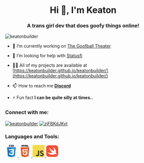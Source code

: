 <h1 align="center">Hi 👋, I'm Keaton</h1>
<h3 align="center">A trans girl dev that does goofy things online!</h3>

<p align="left"> <img src="https://komarev.com/ghpvc/?username=keatonbuilder&label=Profile%20views&color=0e75b6&style=flat" alt="keatonbuilder" /> </p>

- 🔭 I’m currently working on [The Goofball Theater](https://goofballtheater.github.io/goofball/)

- 🤝 I’m looking for help with [Statusfi](https://keatonbuilder.github.io/statusfi)

- 👨‍💻 All of my projects are available at [https://keatonbuilder.github.io/keatonbuilder/](https://keatonbuilder.github.io/keatonbuilder/)

- 📫 How to reach me **[Discord](https://discord.gg/zjFBKdJKvt)**

- ⚡ Fun fact **I can be quite silly at times..**

<h3 align="left">Connect with me:</h3>
<p align="left">
<a href="https://twitter.com/keatonbuilder" target="blank"><img align="center" src="https://raw.githubusercontent.com/rahuldkjain/github-profile-readme-generator/master/src/images/icons/Social/twitter.svg" alt="keatonbuilder" height="30" width="40" /></a>
<a href="https://discord.gg/zjFBKdJKvt" target="blank"><img align="center" src="https://raw.githubusercontent.com/rahuldkjain/github-profile-readme-generator/master/src/images/icons/Social/discord.svg" alt="zjFBKdJKvt" height="30" width="40" /></a>
</p>

<h3 align="left">Languages and Tools:</h3>
<p align="left"> <a href="https://www.w3schools.com/css/" target="_blank" rel="noreferrer"> <img src="https://raw.githubusercontent.com/devicons/devicon/master/icons/css3/css3-original-wordmark.svg" alt="css3" width="40" height="40"/> </a> <a href="https://www.w3.org/html/" target="_blank" rel="noreferrer"> <img src="https://raw.githubusercontent.com/devicons/devicon/master/icons/html5/html5-original-wordmark.svg" alt="html5" width="40" height="40"/> </a> <a href="https://developer.mozilla.org/en-US/docs/Web/JavaScript" target="_blank" rel="noreferrer"> <img src="https://raw.githubusercontent.com/devicons/devicon/master/icons/javascript/javascript-original.svg" alt="javascript" width="40" height="40"/> </a> <a href="https://developer.apple.com/swift/" target="_blank" rel="noreferrer"> <img src="https://raw.githubusercontent.com/devicons/devicon/master/icons/swift/swift-original.svg" alt="swift" width="40" height="40"/> </a> </p>
